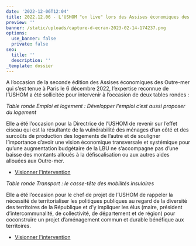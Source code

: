 ```yaml
---
date: '2022-12-06T12:04'
title: 2022.12.06 - L'USHOM "on live" lors des Assises économiques des Outre-mer
preview: ''
banner: /static/uploads/capture-d-ecran-2023-02-14-174237.png
options:
  use_banner: false
  private: false
seo:
  title: ''
  description: ''
_template: dossier
---
```


A l’occasion de la seconde édition des Assises économiques des Outre-mer qui s’est tenue à Paris le 6 décembre 2022, l’expertise reconnue de l’USHOM a été sollicitée pour intervenir à l’occasion de deux tables rondes :

_Table ronde Emploi et logement : Développer l’emploi c’est aussi proposer du logement_

Elle a été l’occasion pour la Directrice de l’USHOM de revenir sur l’effet ciseau qui est la résultante de la vulnérabilité des ménages d’un côté et des surcoûts de production des logements de l’autre et de souligner l’importance d’avoir une vision économique transversale et systémique pour qu’une augmentation budgétaire de la LBU ne s’accompagne pas d’une baisse des montants alloués à la défiscalisation ou aux autres aides allouées aux Outre-mer.

* [Visionner l'intervention](https://economieoutremer.ouest-france.fr/en-replay/)

_Table ronde Transport : le casse-tête des mobilités insulaires_

Elle a été l’occasion pour le chef de projet de l’USHOM de rappeler la nécessité de territorialiser les politiques publiques au regard de la diversité des territoires de la République et d’y impliquer les élus (maire, président d’intercommunalité, de collectivité, de département et de région) pour coconstruire un projet d’aménagement commun et durable bénéfique aux territoires.

* [Visionner l'intervention](https://economieoutremer.ouest-france.fr/en-replay/)
